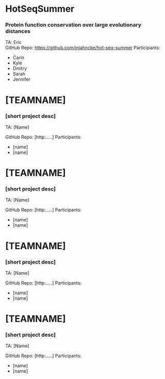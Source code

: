 # HotSeqSummer
### Protein function conservation over large evolutionary distances

TA: Eric  
GitHub Repo:  https://github.com/jnjahncke/hot-seq-summer
Participants:  
 - Carin
 - Kyle
 - Dmitry
 - Sarah
 - Jennifer





# [TEAMNAME]
### [short project desc]
TA: [Name]  

GitHub Repo: [http:.....]
Participants:   
 - [name]  
 - [name]  


# [TEAMNAME]
### [short project desc]
TA: [Name]  

GitHub Repo: [http:.....]
Participants:   
 - [name]  
 - [name]  



# [TEAMNAME]
### [short project desc]
TA: [Name]  

GitHub Repo: [http:.....]
Participants:   
 - [name]  
 - [name]  



# [TEAMNAME]
### [short project desc]
TA: [Name]  

GitHub Repo: [http:.....]
Participants:   
 - [name]  
 - [name]  

